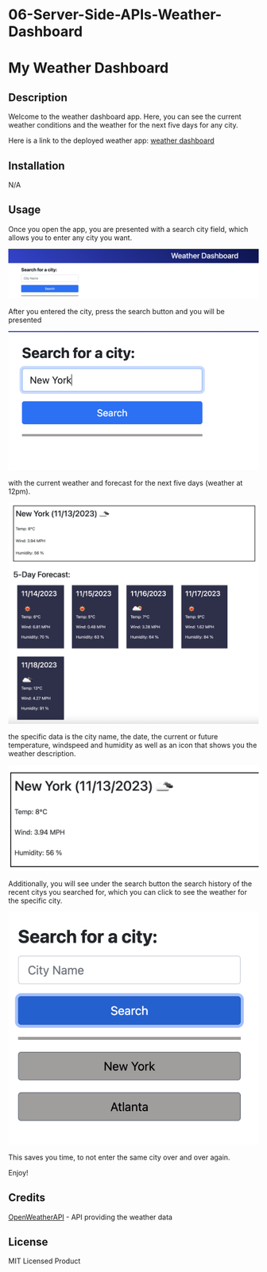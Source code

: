 # 06-Server-Side-APIs-Weather-Dashboard

# My Weather Dashboard

## Description


Welcome to the weather dashboard app. Here, you can see the current weather conditions and the weather for the next five days for any city.

Here is a link to the deployed weather app: [weather dashboard](https://samm1911.github.io/06-Server-Side-APIs-Weather-Dashboard/)

## Installation

N/A

## Usage

Once you open the app, you are presented with a search city field, which allows you to enter any city you want.

![first](https://github.com/Samm1911/06-Server-Side-APIs-Weather-Dashboard/blob/main/Pix%20/01.png)

After you entered the city, press the search button and you will be presented

![city-search](https://github.com/Samm1911/06-Server-Side-APIs-Weather-Dashboard/blob/main/Pix%20/02.png)

with the current weather and forecast for the next five days (weather at 12pm).

![general-weather](https://github.com/Samm1911/06-Server-Side-APIs-Weather-Dashboard/blob/main/Pix%20/03.png)

the specific data is the city name, the date, the current or future temperature, windspeed and humidity as well as an icon that shows you the weather description.

![weather-conditions](https://github.com/Samm1911/06-Server-Side-APIs-Weather-Dashboard/blob/main/Pix%20/04.png)

Additionally, you will see under the search button the search history of the recent citys you searched for, which you can click to see the weather for the specific city.

![search-history](https://github.com/Samm1911/06-Server-Side-APIs-Weather-Dashboard/blob/main/Pix%20/05.png)

This saves you time, to not enter the same city over and over again.

Enjoy!

## Credits

[OpenWeatherAPI](https://openweathermap.org/forecast5) - API providing the weather data

## License

MIT Licensed Product
